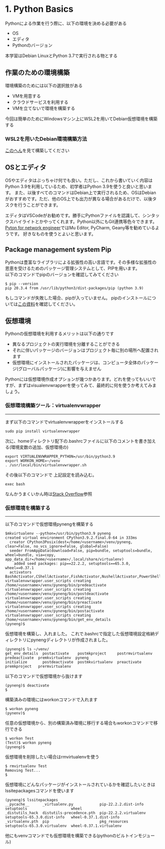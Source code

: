 # 1. Python Basics
Pythonによる作業を行う際に、以下の環境を決める必要がある
- OS
- エディタ
- Pythonのバージョン

本学習はDebian LinuxとPython 3.7で実行される物とする
## 作業のための環境構築
環境構築のためには以下の選択肢がある
- VMを用意する
- クラウドサービスを利用する
- VMを立てないで環境を構築する

今回は簡単のためにWindowsマシン上にWSL2を用いてDebian仮想環境を構築する

### WSL2を用いたDebian環境構築方法
[このへん](https://www.kkaneko.jp/tools/wsl/wsl2.html)を見て構築してください

## OSとエディタ
OSやエディタはぶっちゃけ何でも良い。ただし、これから書いていく内容はPython 3.9を利用しているため、初学者はPython 3.9を使うと良いと思います。
また、以後すべてのコマンドはDebian上で実行されるため、OSはDebianがおすすめです。ただ、他のOS上でも出力が異なる場合があるだけで、以後タスクを行うことができます。

エディタはVSCodeがお勧めです。勝手にPythonファイルを認識して、シンタックスハイライトとかやってくれます。Python以外にもGit連携等色々できます。<br>
[Pyton for network engineer](https://pyneng.readthedocs.io/en/latest/index.html "Python for network engineer")ではMu Editor, PyCharm, Geany等を勧めているようです。
好きなものを使うとよいと思います。

## Package management system Pip
Pythonは豊富なライブラリによる拡張性の高い言語です。その多様な拡張性の恩恵を受けるためのパッケージ管理システムとして、PIPを用います。<br>
以下のコマンドでpipのバージョンを確認してみてください
```console
$ pip --version
pip 20.3.4 from /usr/lib/python3/dist-packages/pip (python 3.9)
```
もしコマンドが失敗した場合、pipが入っていません。
pipのインストールについては[この資料](https://pip.pypa.io/en/stable/installation/ "https://pip.pypa.io/en/stable/installation/")を確認してください。

## 仮想環境
Pythonの仮想環境を利用するメリットは以下の通りです
- 異なるプロジェクトの実行環境を分離することができる
- それに伴いパッケージのバージョンはプロジェクト毎に別の場所へ配置されます
- 仮想環境にインストールされたパッケージは、コンピュータ全体のパッケージ(グローバルパッケージ)に影響を与えません

Pythonには仮想環境作成オプションが幾つかあります。どれを使ってもいいですが、まずはvisualenvwrapperを使ってみて、最終的に何を使うか考えてみましょう。

### 仮想環境構築ツール：virtualenvwrapper
---
まず以下のコマンドでvirtualenvwrapperをインストールする
```
sudo pip install virtualenvwrapper
```
次に、homeディレクトリ配下の.bashrcファイルに以下のコメントを書き加える(環境変数の追加、仮想環境の)
```shell
export VIRTUALENVWRAPPER_PYTHON=/usr/bin/python3.9
export WORKON_HOME=~/venv
. /usr/local/bin/virtualenvwrapper.sh
```
その後以下のコマンドで
上記設定を読み込む。
```
exec bash
```
なんかうまくいかん時は[Stack Overflow](https://stackoverflow.com/questions/2518127/how-to-reload-bashrc-settings-without-logging-out-and-back-in-again)参照

### 仮想環境を構築する
---
以下のコマンドで仮想環境pynengを構築する
```
$mkvirtualenv --python=/usr/bin/python3.9 pyneng
created virtual environment CPython3.9.2.final.0-64 in 333ms
  creator CPython3Posix(dest=/home/<username>/venv/pyneng, clear=False, no_vcs_ignore=False, global=False)
  seeder FromAppData(download=False, pip=bundle, setuptools=bundle, wheel=bundle, via=copy, app_data_dir=/home/<username>/.local/share/virtualenv)
    added seed packages: pip==22.2.2, setuptools==65.3.0, wheel==0.37.1
  activators BashActivator,CShellActivator,FishActivator,NushellActivator,PowerShellActivator,PythonActivator
virtualenvwrapper.user_scripts creating /home/<username>/venv/pyneng/bin/predeactivate
virtualenvwrapper.user_scripts creating /home/<username>/venv/pyneng/bin/postdeactivate
virtualenvwrapper.user_scripts creating /home/<username>/venv/pyneng/bin/preactivate
virtualenvwrapper.user_scripts creating /home/<username>/venv/pyneng/bin/postactivate
virtualenvwrapper.user_scripts creating /home/<username>/venv/pyneng/bin/get_env_details
(pyneng)$
```
仮想環境を構築し、入れました。
これで.bashrcで指定した仮想環境設定格納ディレクトリにpynengディレクトリが作成されました。
```
(pyneng)$ ls ~/venv/
get_env_details  postactivate    postmkproject     postrmvirtualenv  predeactivate  premkvirtualenv  pyneng
initialize       postdeactivate  postmkvirtualenv  preactivate       premkproject   prermvirtualenv
```
以下のコマンドで仮想環境から抜けます
```
(pyneng)$ deactivate
$
```
構築済みの環境にはworkonコマンドで入れます
```
$ workon pyneng
(pynenv)$ 
```
任意の仮想環境から、別の構築済み環境に移行する場合もworkonコマンドで移行できる
```
$ workon Test
(Test)$ workon pyneng
(pyneng)$
```
仮想環境を削除したい場合はrmvirtualenvを使う
```
$ rmvirtualenv Test
Removing Test...
$
```
仮想環境にどんなパッケージがインストールされているかを確認したいときはlssitepackagesコマンドを使います
```
(pyneng)$ lssitepackages
__pycache__      _virtualenv.py            pip-22.2.2.dist-info   setuptools                    wheel
_distutils_hack  distutils-precedence.pth  pip-22.2.2.virtualenv  setuptools-65.3.0.dist-info   wheel-0.37.1.dist-info
_virtualenv.pth  pip                       pkg_resources          setuptools-65.3.0.virtualenv  wheel-0.37.1.virtualenv
```

他にもvenvコマンドでも仮想環境を構築できる(pythonのビルトインモジュール)
